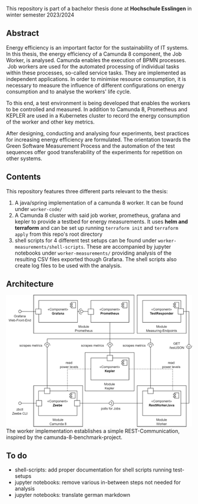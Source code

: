This repository is part of a bachelor thesis done at **Hochschule Esslingen** in winter semester 2023/2024

## Abstract


Energy efficiency is an important factor for the sustainability of IT systems. In this thesis, the energy efficiency of a Camunda 8 component, the Job Worker, is analysed. Camunda enables the execution of BPMN processes.  Job workers are used for the automated processing of individual tasks within these processes, so-called service tasks. They are implemented as independent applications. In order to minimise resource consumption, it is necessary to measure the influence of different configurations on energy consumption and to analyse the workers' life cycle.

To this end, a test environment is being developed that enables the workers to be controlled and measured. In addition to Camunda 8, Prometheus and KEPLER are used in a Kubernetes cluster to record the energy consumption of the worker and other key metrics.

After designing, conducting and analysing four experiments, best practices for increasing energy efficiency are formulated. The orientation towards the Green Software Measurement Process and the automation of the test sequences offer good transferability of the experiments for repetition on other systems.

## Contents

This repository features three different parts relevant to the thesis:

1) A java/spring implementation of a camunda 8 worker. It can be found under `worker-code/`
2) A Camunda 8 cluster with said job worker, prometheus, grafana and kepler to provide a testbed for energy measurements. It uses **helm and terraform** and can be set up running `terraform init` and `terraform apply` from this repo's root directory
3) shell scripts for 4 different test setups can be found under `worker-measurements/shell-scripts`. These are accompanied by jupyter notebooks under `worker-measurements/` providing analysis of the resulting CSV files exported though Grafana. The shell scripts also create log files to be used with the analysis.

## Architecture

![Cluster-Architecture](documentation/ComponentDiagram_v3.drawio.png)
The worker implementation establishes a simple REST-Communication, inspired by the camunda-8-benchmark-project. 

## To do

- shell-scripts: add proper documentation for shell scripts running test-setups
- jupyter notebooks: remove various in-between steps not needed for analysis
- jupyter notebooks: translate german markdown


